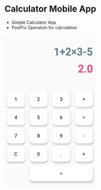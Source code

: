 # Calculator Mobile App

- Simple Calculator App
- PostFix Operation for calculation

<img src="screenshot.png" width=300 height=500>



